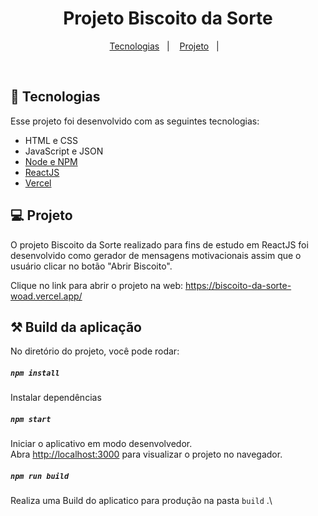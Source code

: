 <h1 align="center"> Projeto Biscoito da Sorte </h1>

<p align="center">
  <a href="#-tecnologias">Tecnologias</a>&nbsp;&nbsp;&nbsp;|&nbsp;&nbsp;&nbsp;
  <a href="#-projeto">Projeto</a>&nbsp;&nbsp;&nbsp;|&nbsp;&nbsp;&nbsp;
</p>

<br>

## 🚀 Tecnologias

Esse projeto foi desenvolvido com as seguintes tecnologias:

- HTML e CSS
- JavaScript e JSON
- [Node e NPM](https://nodejs.org/)
- [ReactJS](https://reactjs.org/)
- [Vercel](https://biscoito-da-sorte-woad.vercel.app/)

## 💻 Projeto

O projeto Biscoito da Sorte realizado para fins de estudo em ReactJS foi desenvolvido como gerador de mensagens motivacionais assim que o usuário clicar no botão "Abrir Biscoito".

Clique no link para abrir o projeto na web: 
https://biscoito-da-sorte-woad.vercel.app/

## ⚒️ Build da aplicação 

No diretório do projeto, você pode rodar:

##### `npm install`
Instalar dependências

##### `npm start`

Iniciar o aplicativo em modo desenvolvedor.\
Abra [http://localhost:3000](http://localhost:3000) para visualizar o projeto no navegador.

##### `npm run build`

Realiza uma Build do aplicatico para produção na pasta `build` .\
